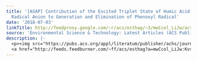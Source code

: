 ```yaml
---
title: '[ASAP] Contribution of the Excited Triplet State of Humic Acid and Superoxide
  Radical Anion to Generation and Elimination of Phenoxyl Radical'
date: '2018-07-03'
linkTitle: http://feedproxy.google.com/~r/acs/esthag/~3/mwCcol_LiJw/acs.est.8b00890
source: 'Environmental Science & Technology: Latest Articles (ACS Publications)'
description: |-
  <p><img src="https://pubs.acs.org/appl/literatum/publisher/achs/journals/content/esthag/0/esthag.ahead-of-print/acs.est.8b00890/20180703/images/medium/es-2018-00890b_0006.gif" alt="TOC Graphic"/></p><div><cite>Environmental Science & Technology</cite></div><div>DOI: 10.1021/acs.est.8b00890</div><div class="feedflare">
  <a href="http://feeds.feedburner.com/~ff/acs/esthag?a=mwCcol_LiJw:KvsArhdiZv0:yIl2AUoC8zA"><img src="http://feeds.feedburner.com/~ff/acs/esthag?d=yIl2AUoC8zA" border="0"></img></a>
---
```

